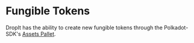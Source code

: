 # Fungible Tokens

DropIt has the ability to create new fungible tokens through the Polkadot-SDK's [Assets Pallet](https://github.com/paritytech/polkadot-sdk/tree/master/substrate/frame/assets).
